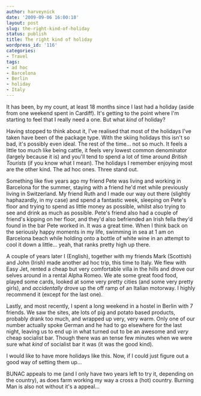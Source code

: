 ```yaml
---
author: harveynick
date: '2009-09-06 16:00:18'
layout: post
slug: the-right-kind-of-holiday
status: publish
title: The right kind of holiday
wordpress_id: '116'
categories:
- Travel
tags:
- ad hoc
- Barcelona
- Berlin
- holiday
- Italy
---
```


It has been, by my count, at least 18 months since I last had a holiday (aside from one weekend spent in Cardiff). It's getting to the point where I'm starting to feel that I really need a one. But what _kind_ of holiday?  

Having stopped to think about it, I've realised that most of the holidays I've taken have been of the package type. With the skiing holidays this isn't so bad, it's possibly even ideal. The rest of the time... not so much. It feels a little too much like being cattle, it feels very lowest common denominator (largely because it is) and you'll tend to spend a lot of time around _British Tourists_ (if you know what I mean). The holidays I remember enjoying most are the other kind. The ad hoc ones. Three stand out.

<!-- more -->

Something like five years ago my friend Pete was living and working in Barcelona for the summer, staying with a friend he'd met while previously living in Switzerland. My friend Ruth and I made our way out there (slightly haphazardly, in my case) and spend a fantastic week, sleeping on Pete's floor and trying to spend as little money as possible, whilst also trying to see and drink as much as possible. Pete's friend also had a couple of friend's kipping on her floor, and they'd also befriended an Irish fella they'd found in the bar Pete worked in. It was a great time. When I think back on the seriously happy moments in my life, swimming in sea at 1 am on Barcelona beach while holding onto a bottle of white wine in an attempt to cool it down a little... yeah, that ranks pretty high up there.  

A couple of years later I (English), together with my friends Mark (Scottish) and John (Irish) made another ad hoc trip, this time to Italy. We flew with Easy Jet, rented a cheap but very comfortable villa in the hills and drove our selves around in a rental Alpha Romeo. We ate some great food food, played some cards, looked at some very pretty cities (and some very pretty girls), and _accidentally_ drove up the off ramp of an Italian motorway. I highly recommend it (except for the last one).  

Lastly, and most recently, I spent a long weekend in a hostel in Berlin with 7 friends. We saw the sites, ate lots of pig and potato based products, probably drank too much, and wrapped up very, very warm. Only one of our number actually spoke German and he had to go elsewhere for the last night, leaving us to end up in what turned out to be an awesome and _very_ cheap socialist bar. Though there was an tense few minutes when we were sure what _kind_ of socialist bar it was (it was the good kind).  

I would like to have more holidays like this. Now, if I could just figure out a good way of setting them up...  

BUNAC appeals to me (and I only have two years left to try it, depending on the country), as does farm working my way a cross a (hot) country. Burning Man is also not without it's a appeal...
